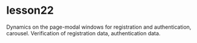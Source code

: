 # lesson22
Dynamics on the page-modal windows for registration and authentication, carousel. Verification of registration data, authentication data.
